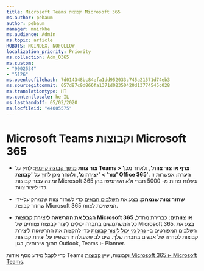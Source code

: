 ```yaml
---
title: Microsoft Teams וקבוצות Microsoft 365
ms.author: pebaum
author: pebaum
manager: mnirkhe
ms.audience: Admin
ms.topic: article
ROBOTS: NOINDEX, NOFOLLOW
localization_priority: Priority
ms.collection: Adm_O365
ms.custom:
- "9002534"
- "5126"
ms.openlocfilehash: 7d014348bc84efa1dd952033c745a21571d74eb3
ms.sourcegitcommit: 057d87c9d866fa1371d02350420d13774545c028
ms.translationtype: HT
ms.contentlocale: he-IL
ms.lasthandoff: 05/02/2020
ms.locfileid: "44005575"
---
```

# <a name="microsoft-teams-and-microsoft-365-groups"></a>Microsoft Teams וקבוצות Microsoft 365

- **צור צוות** [מתוך קבוצה קיימת](https://support.microsoft.com/he-IL/office/create-a-team-from-an-existing-group-24ec428e-40d7-4a1a-ab87-29be7d145865): לחץ על **Teams > 'צרף או צור צוות'**, ולאחר מכן **'צור' > 'יצירה מ'**, ולאחר מכן לחץ על **'קבוצת Office 365'**. **הערה**: אפשרות זו זמינה עבור קבוצות Microsoft 365 בעלות פחות מ- 5000 חברי ולא השתמשו בהן כדי ליצור צוות.

- **שחזר צוות שנמחק**: בצע את [השלבים הבאים](https://docs.microsoft.com/microsoftteams/archive-or-delete-a-team#restore-a-deleted-team) כדי לשחזר צוות שנמחק על-ידי שחזור קבוצת Microsoft 365 המשויכת לצוות.

- **הגבל את ההרשאה ליצירת קבוצות Microsoft 365 או צוותים**: כברירת מחדל, כל המשתמשים בחברה יכולים ליצור קבוצות וצוותים של Microsoft 365.  בצע את השלבים המפורטים ב- [נהל מי יכול ליצור קבוצות](https://support.office.com/article/Manage-who-can-create-Office-365-Groups-4c46c8cb-17d0-44b5-9776-005fced8e618) כדי להקצות את ההרשאות ליצירת קבוצות לסדרה של אנשים בחברה שלך. שים לב שפעולה זו תשפיע על יצירת קבוצות מתוך שירותים, כגון Outlook, Teams ו- Planner.

כדי לקבל מידע נוסף אודות Teams וקבוצות, עיין [קבוצות Microsoft 365 ו- Microsoft Teams](https://docs.microsoft.com/microsoftteams/office-365-groups).
